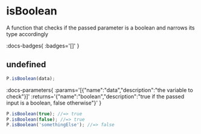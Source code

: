 # isBoolean

A function that checks if the passed parameter is a boolean and narrows its type accordingly

:docs-badges{ :badges='[]' }


## undefined

```js [light]
P.isBoolean(data);
```

:docs-parameters{ :params='[{"name":"data","description":"the variable to check"}]' :returns='{"name":"boolean","description":"true if the passed input is a boolean, false otherwise"}' }

```js
P.isBoolean(true); //=> true
P.isBoolean(false); //=> true
P.isBoolean('somethingElse'); //=> false
```